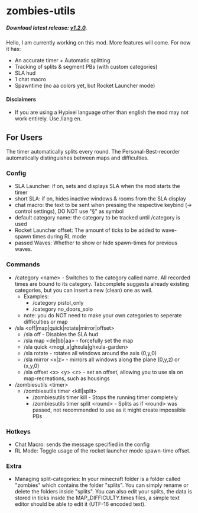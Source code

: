 # zombies-utils
##### Download latest release: [v1.2.0](https://github.com/Stachelbeere1248/zombies-utils/releases/tag/v1.2.0).
Hello, I am currently working on this mod. More features will come. For now it has:
- An accurate timer + Automatic splitting
- Tracking of splits & segment PBs (with custom categories)
- SLA hud
- 1 chat macro
- Spawntime (no aa colors yet, but Rocket Launcher mode)
#### Disclaimers
- If you are using a Hypixel language other than english the mod may not work entirely. Use /lang en.
## For Users
The timer automatically splits every round. The Personal-Best-recorder automatically distinguishes between maps and difficulties.
### Config
- SLA Launcher: if on, sets and displays SLA when the mod starts the timer
- short SLA: if on, hides inactive windows & rooms from the SLA display
- chat macro: the text to be sent when pressing the respective keybind (-> control settings), DO NOT use "§" as symbol
- default category name: the category to be tracked until /category is used
- Rocket Launcher offset: The amount of ticks to be added to wave-spawn times during RL mode
- passed Waves: Whether to show or hide spawn-times for previous waves.
### Commands
- /category \<name> - Switches to the category called name. All recorded times are bound to its category. Tabcomplete suggests already existing categories, but you can insert a new (clean) one as well.
  - Examples:
    - /category pistol_only
    - /category no_doors_solo
  - note: you do NOT need to make your own categories to seperate difficulties or map
- /sla \<off|map|quick|rotate|mirror|offset>
  - /sla off - Disables the SLA hud
  - /sla map \<de|bb|aa> - forcefully set the map
  - /sla quick \<mogi_a|ghxula|ghxula-garden>
  - /sla rotate - rotates all windows around the axis (0,y,0)
  - /sla mirror \<x|z> - mirrors all windows along the plane (0,y,z) or (x,y,0)
  - /sla offset \<x> \<y> \<z> - set an offset, allowing you to use sla on map-recreations, such as housings
- /zombiesutils \<timer>
  - /zombiesutils timer \<kill|split>
    - /zombiesutils timer kill - Stops the running timer completely
    - /zombiesutils timer split \<round> - Splits as if \<round> was passed, not recommended to use as it might create impossible PBs
### Hotkeys
- Chat Macro: sends the message specified in the config
- RL Mode: Toggle usage of the rocket launcher mode spawn-time offset.
### Extra
- Managing split-categories: In your minecraft folder is a folder called "zombies" which contains the folder "splits". You can simply rename or delete the folders inside "splits". You can also edit your splits, the data is stored in ticks inside the MAP_DIFFICULTY.times files, a simple text editor should be able to edit it (UTF-16 encoded text).
